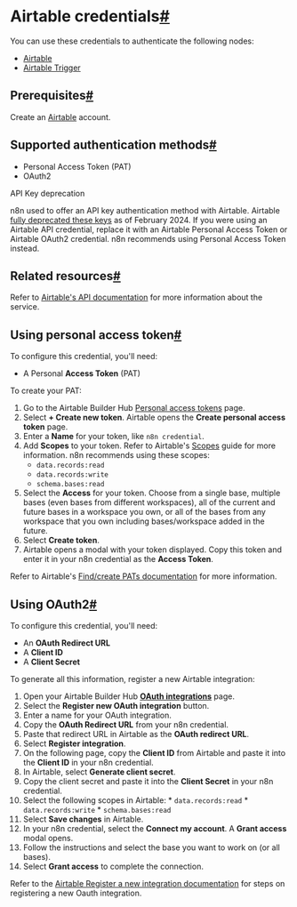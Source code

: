 [](https://github.com/n8n-io/n8n-docs/edit/main/docs/integrations/builtin/credentials/airtable.md "Edit this page")

# Airtable credentials[#](#airtable-credentials "Permanent link")

You can use these credentials to authenticate the following nodes:

*   [Airtable](../../app-nodes/n8n-nodes-base.airtable/)
*   [Airtable Trigger](../../trigger-nodes/n8n-nodes-base.airtabletrigger/)

## Prerequisites[#](#prerequisites "Permanent link")

Create an [Airtable](https://airtable.com/) account.

## Supported authentication methods[#](#supported-authentication-methods "Permanent link")

*   Personal Access Token (PAT)
*   OAuth2

API Key deprecation

n8n used to offer an API key authentication method with Airtable. Airtable [fully deprecated these keys](https://support.airtable.com/v1/docs/airtable-api-deprecation-guidelines) as of February 2024. If you were using an Airtable API credential, replace it with an Airtable Personal Access Token or Airtable OAuth2 credential. n8n recommends using Personal Access Token instead.

## Related resources[#](#related-resources "Permanent link")

Refer to [Airtable's API documentation](https://airtable.com/developers/web/api/authentication) for more information about the service.

## Using personal access token[#](#using-personal-access-token "Permanent link")

To configure this credential, you'll need:

*   A Personal **Access Token** (PAT)

To create your PAT:

1.  Go to the Airtable Builder Hub [Personal access tokens](https://airtable.com/create/tokens) page.
2.  Select **\+ Create new token**. Airtable opens the **Create personal access token** page.
3.  Enter a **Name** for your token, like `n8n credential`.
4.  Add **Scopes** to your token. Refer to Airtable's [Scopes](https://airtable.com/developers/web/api/scopes) guide for more information. n8n recommends using these scopes:
    *   `data.records:read`
    *   `data.records:write`
    *   `schema.bases:read`
5.  Select the **Access** for your token. Choose from a single base, multiple bases (even bases from different workspaces), all of the current and future bases in a workspace you own, or all of the bases from any workspace that you own including bases/workspace added in the future.
6.  Select **Create token**.
7.  Airtable opens a modal with your token displayed. Copy this token and enter it in your n8n credential as the **Access Token**.

Refer to Airtable's [Find/create PATs documentation](https://support.airtable.com/v1/docs/creating-personal-access-tokens) for more information.

## Using OAuth2[#](#using-oauth2 "Permanent link")

To configure this credential, you'll need:

*   An **OAuth Redirect URL**
*   A **Client ID**
*   A **Client Secret**

To generate all this information, register a new Airtable integration:

1.  Open your Airtable Builder Hub [**OAuth integrations**](https://airtable.com/create/oauth) page.
2.  Select the **Register new OAuth integration** button.
3.  Enter a name for your OAuth integration.
4.  Copy the **OAuth Redirect URL** from your n8n credential.
5.  Paste that redirect URL in Airtable as the **OAuth redirect URL**.
6.  Select **Register integration**.
7.  On the following page, copy the **Client ID** from Airtable and paste it into the **Client ID** in your n8n credential.
8.  In Airtable, select **Generate client secret**.
9.  Copy the client secret and paste it into the **Client Secret** in your n8n credential.
10.  Select the following scopes in Airtable:
    *   `data.records:read`
    *   `data.records:write`
    *   `schema.bases:read`
11.  Select **Save changes** in Airtable.
12.  In your n8n credential, select the **Connect my account**. A **Grant access** modal opens.
13.  Follow the instructions and select the base you want to work on (or all bases).
14.  Select **Grant access** to complete the connection.

Refer to the [Airtable Register a new integration documentation](https://airtable.com/developers/web/guides/oauth-integrations) for steps on registering a new Oauth integration.